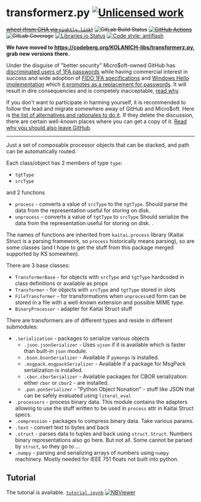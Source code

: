 transformerz.py [![Unlicensed work](https://raw.githubusercontent.com/unlicense/unlicense.org/master/static/favicon.png)](https://unlicense.org/)
===============
~~[wheel (from GHA via `nightly.link`)](https://nightly.link/KOLANICH-libs/transformerz.py/workflows/CI/master/transformerz-0.CI-py3-none-any.whl)~~
~~![GitLab Build Status](https://gitlab.com/KOLANICH/transformerz.py/badges/master/pipeline.svg)~~
~~[![GitHub Actions](https://github.com/KOLANICH-libs/transformerz.py/workflows/CI/badge.svg)](https://github.com/KOLANICH-libs/transformerz.py/actions)~~
~~![GitLab Coverage](https://gitlab.com/KOLANICH/transformerz.py/badges/master/coverage.svg)~~
[![Libraries.io Status](https://img.shields.io/librariesio/github/KOLANICH-libs/transformerz.py.svg)](https://libraries.io/github/KOLANICH-libs/transformerz.py)
[![Code style: antiflash](https://img.shields.io/badge/code%20style-antiflash-FFF.svg)](https://codeberg.org/KOLANICH-tools/antiflash.py)

**We have moved to https://codeberg.org/KOLANICH-libs/transformerz.py, grab new versions there.**

Under the disguise of "better security" Micro$oft-owned GitHub has [discriminated users of 1FA passwords](https://github.blog/2023-03-09-raising-the-bar-for-software-security-github-2fa-begins-march-13/) while having commercial interest in success and wide adoption of [FIDO 1FA specifications](https://fidoalliance.org/specifications/download/) and [Windows Hello implementation](https://support.microsoft.com/en-us/windows/passkeys-in-windows-301c8944-5ea2-452b-9886-97e4d2ef4422) which [it promotes as a replacement for passwords](https://github.blog/2023-07-12-introducing-passwordless-authentication-on-github-com/). It will result in dire consequencies and is competely inacceptable, [read why](https://codeberg.org/KOLANICH/Fuck-GuanTEEnomo).

If you don't want to participate in harming yourself, it is recommended to follow the lead and migrate somewhere away of GitHub and Micro$oft. Here is [the list of alternatives and rationales to do it](https://github.com/orgs/community/discussions/49869). If they delete the discussion, there are certain well-known places where you can get a copy of it. [Read why you should also leave GitHub](https://codeberg.org/KOLANICH/Fuck-GuanTEEnomo).

---

Just a set of composable processor objects that can be stacked, and path can be automatically routed.

Each class/object has 2 members of type `type`:

* `tgtType`
* `srcType`

and 2 functions

* `process` - converts a value of `srcType` to the `tgtType`. Should parse the data from the representation useful for storing on disk.
* `unprocess` - converts a value of  `tgtType` to `srcType` Should serialize the data from the representation useful for storing on disk.
.

The names of functions are inherited from `kaitai.process` library (Kaitai Struct is a parsing framework, so `process` historically means parsing), so are some classes (and I hope to get the stuff from this package merged supported by KS somewhen).

There are 3 base classes:

* `TransformerBase` - for objects with `srcType` and `tgtType` hardcoded in class definitions or available as props
* `Transformer` - for objects with `srcType` and `tgtType` stored in slots
* `FileTransformer` - for transformations when `unprocess`ed form can be stored in a file with a well-known extension and possible MIME type.
* `BinaryProcessor` - adapter for Kaitai Struct stuff


There are transformers are of different types and reside in different submodules:

* `.serialization` - packages to serialize various objects
	* `.json.jsonSerializer` -  Uses `ujson` if it is available which is faster than built-in `json` module.
	* `.bson.bsonSerializer` - Available if `pymongo` is installed.
	* `.msgpack.msgpackSerializer` - Available if a package for MsgPack serialization is installed.
	* `.cbor.cborSerializer` - Available packages for CBOR serialization: either `cbor` or `cbor2` - are installed.
	* `.pon.ponSerializer` - "Python Object Nonation" - stuff like JSON that can be safely evaluated using `literal_eval`
* `.processors` - process binary data. This module contains the adapters allowing to use the stuff written to be used in `process` attr in Kaitai Struct specs.
* `.compression` - packages to compress binary data. Take various params.
* `.text` - convert text to bytes and back
* `.struct` - parses data to tuples and back using `struct.Struct`. Numbers binary representations also go here. But not all. Some cannot be parsed by `struct`, so they go to ...
* `.numpy` - parsing and serializing arrays of numbers using `numpy` machinery. Mostly needed for IEEE 751 floats not built into python.

Tutorial
--------

The tutorial is available. [`tutorial.ipynb`](./tutorial.ipynb) [![NBViewer](https://nbviewer.org/static/ico/ipynb_icon_16x16.png)](https://nbviewer.org/urls/codeberg.org/KOLANICH-libs/transformerz.py/raw/master/tutorial.ipynb)
